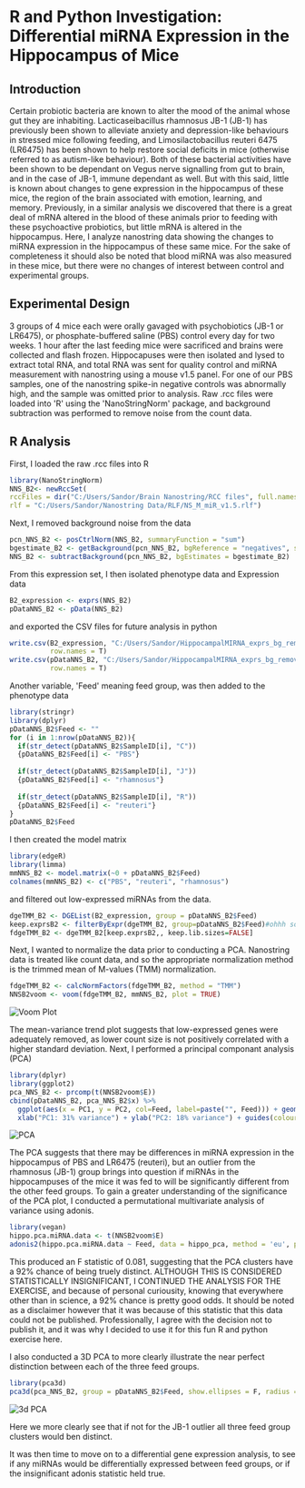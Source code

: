 # R and Python Investigation: Differential miRNA Expression in the Hippocampus of Mice
## Introduction
Certain probiotic bacteria are known to alter the mood of the animal whose gut they are inhabiting. Lacticaseibacillus rhamnosus JB-1 (JB-1) has previously been shown to alleviate anxiety and depression-like behaviours in stressed mice following feeding, and Limosilactobacillus reuteri 6475 (LR6475) has been shown to help restore social deficits in mice (otherwise referred to as autism-like behaviour). Both of these bacterial activities have been shown to be dependant on Vegus nerve signalling from gut to brain, and in the case of JB-1, immune dependant as well. But with this said, little is known about changes to gene expression in the hippocampus of these mice, the region of the brain associated with emotion, learning, and memory. Previously, in a similar analysis we discovered that there is a great deal of mRNA altered in the blood of these animals prior to feeding with these psychoactive probiotics, but little mRNA is altered in the hippocampus. Here, I analyze nanostring data showing the changes to miRNA expression in the hippocampus of these same mice. For the sake of completeness it should also be noted that blood miRNA was also measured in these mice, but there were no changes of interest between control and experimental groups. 

## Experimental Design
3 groups of 4 mice each were orally gavaged with psychobiotics (JB-1 or LR6475), or phosphate-buffered saline (PBS) control every day for two weeks. 1 hour after the last feeding mice were sacrificed and brains were collected and flash frozen. Hippocapuses were then isolated and lysed to extract total RNA, and total RNA was sent for quality control and miRNA measurement with nanostring using a mouse v1.5 panel. For one of our PBS samples, one of the nanostring spike-in negative controls was abnormally high, and the sample was omitted prior to analysis. Raw .rcc files were loaded into 'R' using the 'NanoStringNorm' package, and background subtraction was performed to remove noise from the count data.

## R Analysis
First, I loaded the raw .rcc files into R
```r
library(NanoStringNorm)
NNS_B2<- newRccSet(
rccFiles = dir("C:/Users/Sandor/Brain Nanostring/RCC files", full.names=TRUE),
rlf = "C:/Users/Sandor/Nanostring Data/RLF/NS_M_miR_v1.5.rlf")
```

Next, I removed background noise from the data
```r
pcn_NNS_B2 <- posCtrlNorm(NNS_B2, summaryFunction = "sum")
bgestimate_B2 <- getBackground(pcn_NNS_B2, bgReference = "negatives", summaryFunction = "mean")
NNS_B2 <- subtractBackground(pcn_NNS_B2, bgEstimates = bgestimate_B2)
```

From this expression set, I then isolated phenotype data and Expression data
```r
B2_expression <- exprs(NNS_B2)
pDataNNS_B2 <- pData(NNS_B2)
```
and exported the CSV files for future analysis in python
```r
write.csv(B2_expression, "C:/Users/Sandor/HippocampalMIRNA_exprs_bg_removed.csv", 
          row.names = T)
write.csv(pDataNNS_B2, "C:/Users/Sandor/HippocampalMIRNA_exprs_bg_removed_pdata.csv", 
          row.names = T)
```
Another variable, 'Feed' meaning feed group, was then added to the phenotype data
```r
library(stringr)
library(dplyr)
pDataNNS_B2$Feed <- ""
for (i in 1:nrow(pDataNNS_B2)){
  if(str_detect(pDataNNS_B2$SampleID[i], "C"))
  {pDataNNS_B2$Feed[i] <- "PBS"}
  
  if(str_detect(pDataNNS_B2$SampleID[i], "J"))
  {pDataNNS_B2$Feed[i] <- "rhamnosus"}
  
  if(str_detect(pDataNNS_B2$SampleID[i], "R"))
  {pDataNNS_B2$Feed[i] <- "reuteri"}
}
pDataNNS_B2$Feed
```
I then created the model matrix
```r
library(edgeR)
library(limma)
mmNNS_B2 <- model.matrix(~0 + pDataNNS_B2$Feed)
colnames(mmNNS_B2) <- c("PBS", "reuteri", "rhamnosus")
```
and filtered out low-expressed miRNAs from the data.
```r
dgeTMM_B2 <- DGEList(B2_expression, group = pDataNNS_B2$Feed)
keep.exprsB2 <- filterByExpr(dgeTMM_B2, group=pDataNNS_B2$Feed)#ohhh so dont use the logCPM for this
fdgeTMM_B2 <- dgeTMM_B2[keep.exprsB2,, keep.lib.sizes=FALSE]
```
Next, I wanted to normalize the data prior to conducting a PCA.
Nanostring data is treated like count data, and so the appropriate normalization method is the trimmed mean of M-values (TMM) normalization.
```r
fdgeTMM_B2 <- calcNormFactors(fdgeTMM_B2, method = "TMM")
NNSB2voom <- voom(fdgeTMM_B2, mmNNS_B2, plot = TRUE)
```
![Voom Plot](https://user-images.githubusercontent.com/121974615/210846615-8ff07bdc-9730-4d13-8b32-4928466d64e5.png)

The mean-variance trend plot suggests that low-expressed genes were adequately removed, as lower count size is not positively correlated with a higher standard deviation.
Next, I performed a principal componant analysis (PCA)
```r
library(dplyr)
library(ggplot2)
pca_NNS_B2 <- prcomp(t(NNSB2voom$E))
cbind(pDataNNS_B2, pca_NNS_B2$x) %>%
  ggplot(aes(x = PC1, y = PC2, col=Feed, label=paste("", Feed))) + geom_point(aes(size = 4)) + theme_bw(base_size = 15) +
  xlab("PC1: 31% variance") + ylab("PC2: 18% variance") + guides(colour = guide_legend(override.aes = list(size=5)))
```
![PCA](https://user-images.githubusercontent.com/121974615/210848496-3199f948-40f5-46cf-b6a9-ba90b05f4ebb.png)

The PCA suggests that there may be differences in miRNA expression in the hippocampus of PBS and LR6475 (reuteri), but an outlier from the rhamnosus (JB-1) group brings into question if miRNAs in the hippocampuses of the mice it was fed to will be significantly different from the other feed groups.
To gain a greater understanding of the significance of the PCA plot, I conducted a permutational multivariate analysis of variance using adonis.
```r
library(vegan)
hippo.pca.miRNA.data <- t(NNSB2voom$E)
adonis2(hippo.pca.miRNA.data ~ Feed, data = hippo_pca, method = 'eu', perm=100000)
```
This produced an F statistic of 0.081, suggesting that the PCA clusters have a 92% chance of being truely distinct. ALTHOUGH THIS IS CONSIDERED STATISTICALLY INSIGNIFICANT, I CONTINUED THE ANALYSIS FOR THE EXERCISE, and because of personal curiousity, knowing that everywhere other than in science, a 92% chance is pretty good odds. It should be noted as a disclaimer however that it was because of this statistic that this data could not be published. Professionally, I agree with the decision not to publish it, and it was why I decided to use it for this fun R and python exercise here.

I also conducted a 3D PCA to more clearly illustrate the near perfect distinction between each of the three feed groups. 
```r
library(pca3d)
pca3d(pca_NNS_B2, group = pDataNNS_B2$Feed, show.ellipses = F, radius = 5, legend = "topleft")
```
![3d PCA](https://user-images.githubusercontent.com/121974615/210852532-7673c8bd-8295-46c6-a4ef-75e20a3a70bf.PNG)

Here we more clearly see that if not for the JB-1 outlier all three feed group clusters would ben distinct.

It was then time to move on to a differential gene expression analysis, to see if any miRNAs would be differentially expressed between feed groups, or if the insignificant adonis statistic held true.




